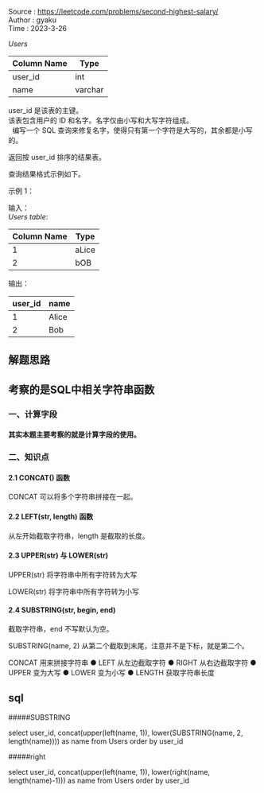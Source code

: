 Source : https://leetcode.com/problems/second-highest-salary/<br>
Author : gyaku<br>
Time   : 2023-3-26<br>

*Users*

|Column Name| Type|   
|---|---|
|user_id    | int   |  
|name       | varchar |

user_id 是该表的主键。<br>
该表包含用户的 ID 和名字。名字仅由小写和大写字符组成。<br>
 
编写一个 SQL 查询来修复名字，使得只有第一个字符是大写的，其余都是小写的。<br>

返回按 user_id 排序的结果表。<br>

查询结果格式示例如下。<br>

示例 1：

输入：<br>
_Users table_:

|Column Name| Type| 
|---|---|
| 1       | aLice |<br>
| 2       | bOB   |<br>

输出：

| user_id | name  |
|---|---|
| 1       | Alice |
| 2       | Bob   |


## 解题思路
## 考察的是SQL中相关字符串函数

### 一、计算字段
 
#### 其实本题主要考察的就是计算字段的使用。
 
### 二、知识点
#### 2.1 CONCAT() 函数

 CONCAT 可以将多个字符串拼接在一起。

#### 2.2 LEFT(str, length) 函数

 从左开始截取字符串，length 是截取的长度。
 
#### 2.3 UPPER(str) 与 LOWER(str)
 
 UPPER(str) 将字符串中所有字符转为大写

 LOWER(str) 将字符串中所有字符转为小写
#### 2.4 SUBSTRING(str, begin, end)

 截取字符串，end 不写默认为空。

 SUBSTRING(name, 2) 从第二个截取到末尾，注意并不是下标，就是第二个。

 CONCAT 用来拼接字符串 ● LEFT 从左边截取字符 ● RIGHT 从右边截取字符 
 ● UPPER 变为大写 ● LOWER 变为小写 ● LENGTH 获取字符串长度
 
 
 sql
 --
 
#####SUBSTRING
 
 
 select user_id, concat(upper(left(name, 1)), lower(SUBSTRING(name, 2, length(name)))) as name
 from Users
 order by user_id
 
#####right
 
 select user_id, concat(upper(left(name, 1)), lower(right(name, length(name)-1))) as name
 from Users
 order by user_id

